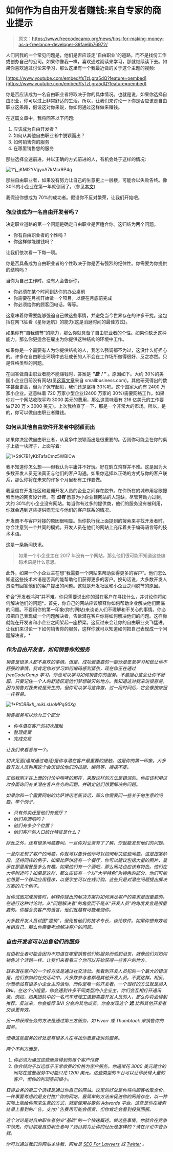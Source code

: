 # 如何作为自由开发者赚钱:来自专家的商业提示

> 原文：<https://www.freecodecamp.org/news/tips-for-making-money-as-a-freelance-developer-39fae6b76972/>

人们问我的一个常见问题是，他们是否应该走“自由职业”的道路，而不是找份工作或创办自己的公司。如果你像我一样，喜欢通过阅读来学习，那就继续读下去。如果你喜欢通过讨论来学习，那么这里有一个我最近做的关于这个主题的视频:

[https://www.youtube.com/embed/fsTzLgra5dQ?feature=oembed](https://www.youtube.com/embed/fsTzLgra5dQ?feature=oembed)

你是否应该成为一名自由职业者将取决于你的具体情况。也就是说，如果你选择自由职业，你可以过上非常舒适的生活。所以，让我们来讨论一下你是否应该走自由职业这条路，假设这对你来说，你如何通过这样做来赚钱。

在这篇文章中，我将回答以下问题:

1.  应该成为自由开发者？
2.  如何从其他自由职业者中脱颖而出？
3.  如何销售你的服务
4.  在哪里销售您的服务

那些选择全速前进，并以正确的方式前进的人，有机会处于这样的情况:

![1*j_jKMI2YVgyxA7kMcr9P4g](img/d69ecd950e77bee56141bf5223543feb.png)

那些自由职业者，如果没有努力让自己的生意更上一层楼，可能会以失败告终。像 30%的小企业在第一年就倒闭了。(参见[本文](http://www.investopedia.com/financial-edge/1010/top-6-reasons-new-businesses-fail.aspx))

我假设你想成为 70%的成功者。假设你不反对繁荣，让我们开始吧。

### 你应该成为一名自由开发者吗？

决定职业道路的第一个问题是确定自由职业是否适合你。这归结为两个问题。

*   你有自由职业者的个性吗？
*   你这样做能赚钱吗？

让我们依次看一下每一项。

你是否具备成为自由职业者的个性取决于你是否有强烈的纪律性。你需要为你提供的结构吗？

当你为自己工作时，没有人会告诉你，

*   你必须在某个时间到达你的办公桌前
*   你需要在月初开始做一个项目，以便在月底前完成
*   你必须给你的顾客回电话，等等。

这意味着你需要能够强迫自己做这些事情，并避免当今世界存在的许多干扰。这包括在网飞狂看《星际迷航》的能力(这是消磨时间的最佳方式)。

如果你有“自我调节”的能力，那么你就具备了自由职业者的个性。如果你缺乏这种能力，那么你更适合在雇主为你提供这种结构的环境中工作。

如果你是一个需要有人为你提供结构的人，我怎么强调都不为过，这没什么好担心的。许多在自由职业环境中茁壮成长的人不会在工作场所做得很好，反之亦然。只是性格类型的问题。

在回答做自由职业者能不能赚钱时，答案是 ***“能！”*** 。原因如下。大约 30%的美国小企业目前没有网站(见[这篇文章](https://smallbusiness.com/digital-marketing/how-many-small-businesses-have-websites/)来自 smallbusiness.com)。其他研究得出的数字甚至更高，但为了保守起见，我们还是坚持 30%吧。这个国家大约有 2400 万家小企业。这意味着 720 万家小型企业(2400 万家的 30%)需要网络工作。如果你对一个网站收取平均 3000 美元的费用，那么这意味着有 216 亿美元的工作要做(720 万 x 3000 美元)。上次我检查了一下，那是一个非常大的市场。所以，是的，你可以做自由职业者赚钱。

### 如何从其他自由软件开发者中脱颖而出

如果你决定做自由职业者，从竞争中脱颖而出是很重要的。否则你可能会在你的桌子上放一块牌子，上面写着:

![1*StK7B1yKbTafaCmz5WBICw](img/9e42f7a14db0fb016ff1660737d80dc9.png)

我不知道你怎么想——但我认为平庸并不好玩。好在鹤立鸡群并不难。这是因为大多数开发人员无法真正与他们的客户沟通。如果你选择以正确的方式与你的客户联系，那么你将在未来的许多个月里都有工作要做。

我坚信在开发社区和雇佣开发人员的企业之间存在脱节。在你所在的城市用谷歌搜索当地的网页设计师。有 ***没有*** 愿意为小企业建网站的人短缺。尽管劳动力过剩，大约 30%的小企业没有网站。每当你有过多的提供商，他们的服务没有被利用，你就会遇到这些提供商无法与他们的客户联系的情况。

开发商不与客户对接的原因很明显。当你执行我上面提到的搜索来寻找开发者时，你会注意到一个共同的模式。开发人员在他们的网站上充斥着关于编码语言等的技术术语。

这是一条新闻快讯。

> 如果一个小企业主在 2017 年没有一个网站，那么他们很可能不知道这些编码术语是什么意思。

此外，如果一个小企业主在想“我需要一个网站来帮助获得更多的客户”。他们怎么知道这些技术术语是否真的能帮助他们获得更多的客户。换句话说，大多数开发人员没有回答他们的客户提出的问题。这就是开发社区和小企业之间脱节的原因。

弥合“开发者鸿沟”并不难。你只需要说出你的潜在客户在寻找什么，并讨论你将如何解决他们的问题*。首先，你自己的网站应该解释你如何帮助企业解决他们面临的问题。不要用你的第一印象(你的网站)来谈论人们不理解和不关心的事情。你必须把自己表现成一个问题解决者，告诉潜在客户你将如何解决他们的问题。这样你就能在开发者和小企业之间架起一座桥梁。这反过来会让你的自由职业突飞猛进。让我们来讨论一下如何销售你的服务，这样你就可以知道如何把自己表现成一个问题解决者。*

### *作为自由开发者，如何销售你的服务*

*销售是很多人都不喜欢的事情。但是，成功最重要的一部分是愿意学习和做让你不舒服的事情。我肯定你对学习如何编码感到紧张，现在你正在通过 freeCodeCamp 学习。你也可以学习如何销售你的服务。不要担心这会让你不舒服。只要记住一个人的舒适区是他们梦想破灭的地方。我知道这对我来说很容易，因为销售对我来说是天生的，但你可以学习这样做，过一段时间后，它会像按按钮一样容易。*

*![1*PtCBBkh_mikLsUoMPqS0Xg](img/f11d5016b29e749f5ae1f062522b9819.png)*

*销售服务可以分为三个部分*

*   *你与潜在客户的初次接触*
*   *整理提案*
*   *完成交易*

*让我们来看看每一个。*

*初次见面(通常通过电话)是你与潜在客户最重要的接触。这是你的第一印象。大多数开发人员利用这个会议谈论他们的技能、编码等，摇摆不定。*

*正如我刚才在上面的讨论中咆哮的那样，采取这样的方法是错误的。你应该利用这次会面询问有关潜在客户业务的问题，并确定他们想要解决的问题。*

*如果你和一个需要网站的比萨饼店老板谈话，那么你需要问一些关于他生意的问题。举个例子，*

*   *只有外卖还是他们有餐厅？*
*   *他们有酒吧吗？*
*   *他们有多少个位置？*
*   *他们客户的人口统计特征是什么？*

*除此之外，还有很多问题要问。一旦你对业务有了了解，你就能发现他们的问题。*

*一旦你发现了客户的问题，你就可以告诉他你可以如何解决这些问题。这是提案阶段。坚持同样的例子，如果比萨饼店有一个餐厅，你可以建议包括大量的照片，显示在那里用餐是多么有趣。如果他们有一个酒吧，那么网站也应该有特色。他们在大学附近吗？如果是这样，那么应该有一个以“大学特色”为特色的部分，他们可能也想要一个移动应用程序，以便学生可以在线订购。这些只是对潜在问题提出解决方案的几个例子。*

*当你试图完成销售时，解释你提出的解决方案将如何满足客户的需求是很重要的。在进行这种讨论时，从“问题解决者”的角度而不是从“开发人员”的角度发言是很重要的。你越会说客户的语言，他们就越有可能雇佣你。*

*大多数开发人员试图“推销”，但兜售他们的技术专长，谈论软件。如果你想有效地推销自己，那么你需要考虑解决客户的问题。*

### *自由开发者可以出售他们的服务*

*自由职业者可能会因为不知道在哪里销售他们的服务而感到沮丧，就像他们对如何销售这个话题一样。让我们来看看三个你可以开始获得一些客户的地方。*

*联系潜在客户的一个好方法是通过社交活动。我看到开发人员犯的一个最大的错误是，他们参加的社交活动中，大多数参与者都是其他开发人员。不要这样。相反，你想参加有很多小企业主的活动，而你是唯一的开发者。一个很好的方法就是加入 BNI。在这个小组里，你会遇到许多不同类型的小企业主，你们会互相打开通讯录。例如，如果团队中的一名汽车修理工遇到需要开发人员的人，那么你将会得到推荐。反过来，你会推荐 BNI 分会的其他成员。你会发现这个 ***远*** 比和其他开发者交谈更有效。*

*另一种获得业务的方法是通过第三方服务，如 Fiverr 或 Thumbtack 来销售你的服务。*

*使用这些服务的好处是有很多人在寻找你愿意提供的服务。*

*两个不利方面是，*

1.  *你必须为通过这些服务得到的每个客户付费*
2.  *你会倾向于以远低于正常收费的价格为客户服务。你通常花 3000 美元建立的网站在这些服务中可能只花 1200 美元。这些类型的平台可以让你获得大量的客户，但你的利润空间很小。*

*获得业务的第三个选择是通过你自己的网站。这里的好处是你将向顾客收取全价。一件事要考虑的是支付推广你的网站。最简单的方法来促进你的网络存在，以一种实际上能给你带来生意的方式，就是使用谷歌的 Adwords 平台。这些是你在搜索结果上看到的广告。支付广告费用可能会很贵，但你肯定会看到投资回报。*

*这个讨论是对自由职业者创业“基础”的一个快速概述。做这些事情，你就会在竞争中领先。你目前是自由职业者吗？到目前为止你的经历是怎样的？请在评论中告诉我。*

*你可以通过我们的网站关注我，网址是 [SEO For Lawyers](https://www.seo-for-lawyers.com) 或 [Twitter](https://twitter.com/Luke_Ciciliano) 。*